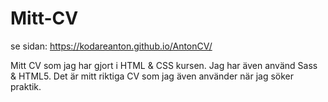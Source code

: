 # Mitt-CV

se sidan: https://kodareanton.github.io/AntonCV/

Mitt CV som jag har gjort i HTML & CSS kursen.
Jag har även använd Sass & HTML5. Det är mitt riktiga CV som jag även använder när jag söker praktik.
